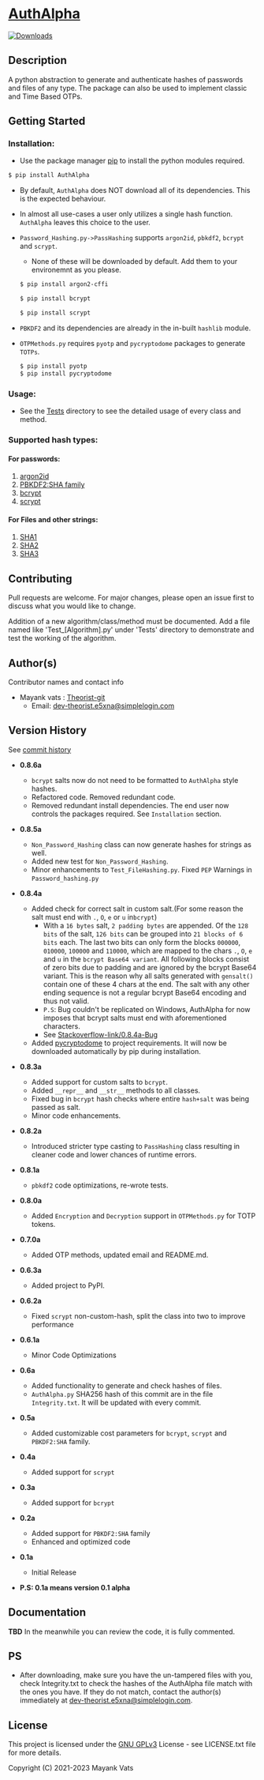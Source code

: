 # [AuthAlpha]((https://pypi.org/project/AuthAlpha/))
[![Downloads](https://static.pepy.tech/personalized-badge/authalpha?period=total&units=international_system&left_color=black&right_color=orange&left_text=Downloads)](https://pepy.tech/project/authalpha)
## Description

A python abstraction to generate and authenticate hashes of passwords and files of any type.
The package can also be used to implement classic and Time Based OTPs.


## Getting Started

### Installation:

* Use the package manager [pip](https://pip.pypa.io/en/stable/) to install the python modules required.
```bash
$ pip install AuthAlpha
```
* By default, `AuthAlpha` does NOT download all of its dependencies. This is the expected behaviour.
* In almost all use-cases a user only utilizes a single hash function. `AuthAlpha` leaves this choice to the user.
* `Password_Hashing.py->PassHashing` supports `argon2id`, `pbkdf2`, `bcrypt` and `scrypt`.
  * None of these will be downloaded by default. Add them to your environemnt as you please.
  ```bash
  $ pip install argon2-cffi
  ```
  ```bash
  $ pip install bcrypt
    ```
  ```bash
  $ pip install scrypt
    ```
* `PBKDF2` and its dependencies are already in the in-built `hashlib` module.

* `OTPMethods.py` requires `pyotp` and `pycryptodome` packages to generate `TOTPs`.
  ```bash
  $ pip install pyotp
  $ pip install pycryptodome
    ``` 

### Usage:
* See the [Tests](https://github.com/Theorist-Git/AuthAlpha/tree/master/Tests)
directory to see the detailed usage of every class and method.

### Supported hash types:

#### For passwords:
1. [argon2id](https://en.wikipedia.org/wiki/Argon2)
2. [PBKDF2:SHA family](https://en.wikipedia.org/wiki/PBKDF2)
3. [bcrypt](https://en.wikipedia.org/wiki/Bcrypt)
4. [scrypt](https://en.wikipedia.org/wiki/Scrypt)

#### For Files and other strings:
1. [SHA1](https://en.wikipedia.org/wiki/SHA-1)
2. [SHA2](https://en.wikipedia.org/wiki/SHA-2)
3. [SHA3](https://en.wikipedia.org/wiki/SHA-3)

## Contributing
Pull requests are welcome. For major changes, please open an issue first to discuss what you would like to change.

Addition of a new algorithm/class/method must be documented. Add a file named like 'Test_[Algorithm].py' under 'Tests' directory to demonstrate and test the working of the algorithm.

## Author(s)

Contributor names and contact info
* Mayank vats : [Theorist-git](https://github.com/Theorist-Git)
  * Email: dev-theorist.e5xna@simplelogin.com

## Version History
See [commit history](https://github.com/Theorist-Git/AuthAlpha/commits/master)
* **0.8.6a**
  *  `bcrypt` salts now do not need to be formatted to `AuthAlpha` style hashes.
  * Refactored code. Removed redundant code.
  * Removed redundant install dependencies. The end user now controls the packages required. See `Installation` section.
* **0.8.5a**
  * `Non_Password_Hashing` class can now generate hashes for strings as well.
  * Added new test for `Non_Password_Hashing`.
  * Minor enhancements to `Test_FileHashing.py`. Fixed `PEP` Warnings in `Password_hashing.py`
* **0.8.4a**
  * Added check for correct salt in custom salt.(For some reason the salt must end with `.`, `O`, `e` or `u` in`bcrypt`)
    * With a `16 bytes` salt, `2 padding bytes` are appended. Of the `128 bits` of the salt, `126 bits` can be grouped into `21 blocks of 6 bits` each. The last two bits can only form the blocks `000000`, `010000`, `100000` and `110000`, which are mapped to the chars `.`, `O`, `e` and `u` in the `bcrypt Base64 variant`. All following blocks consist of zero bits due to padding and are ignored by the bcrypt Base64 variant. This is the reason why all salts generated with `gensalt()` contain one of these 4 chars at the end. The salt with any other ending sequence is not a regular bcrypt Base64 encoding and thus not valid.
    * `P.S`: Bug couldn't be replicated on Windows, AuthAlpha for now imposes that bcrypt salts must end with aforementioned characters.
    * See [Stackoverflow-link/0.8.4a-Bug](https://stackoverflow.com/questions/69531552/missing-salt-why-is-the-salt-not-complete-after-using-hashpw-bcrypt)
  * Added [pycryptodome](https://pypi.org/project/pycryptodome/) to project requirements. It will now be downloaded automatically
  by pip during installation.
* **0.8.3a**
  * Added support for custom salts to `bcrypt`.
  * Added `__repr__` and `__str__` methods to all classes.
  * Fixed bug in `bcrypt` hash checks where entire `hash+salt` was being passed as salt.
  * Minor code enhancements.
* **0.8.2a**
  * Introduced stricter type casting to `PassHashing` class resulting in cleaner code
    and lower chances of runtime errors.
* **0.8.1a**
  * `pbkdf2` code optimizations, re-wrote tests.
* **0.8.0a**
  * Added `Encryption` and `Decryption` support in `OTPMethods.py` for TOTP tokens.
* **0.7.0a**
  * Added OTP methods, updated email and README.md.
* **0.6.3a**
  * Added project to PyPI.
* **0.6.2a**
  *  Fixed `scrypt` non-custom-hash, split the class into two to improve performance
* **0.6.1a**
  * Minor Code Optimizations 
* **0.6a**
  * Added functionality to generate and check hashes of files.
  * `AuthAlpha.py` SHA256 hash of this commit are in the file `Integrity.txt`. It will be updated with every commit.
* **0.5a**
  * Added customizable cost parameters for `bcrypt`, `scrypt` and `PBKDF2:SHA` family.
* **0.4a**
  * Added support for `scrypt`
* **0.3a**
  * Added support for `bcrypt`
* **0.2a**
  * Added support for `PBKDF2:SHA` family
  * Enhanced and optimized code
* **0.1a**
    * Initial Release

* **P.S: 0.1a means version 0.1 alpha**

## Documentation
**TBD**
In the meanwhile you can review the code, it is fully commented.

## PS

* After downloading, make sure you have the un-tampered files with you, check Integrity.txt to check the hashes of the
AuthAlpha file match with the ones you have. If they do not match, contact the author(s) immediately at
dev-theorist.e5xna@simplelogin.com.

## License

This project is licensed under the [GNU GPLv3](https://choosealicense.com/licenses/gpl-3.0/#) License - see LICENSE.txt file for more details.

Copyright (C) 2021-2023 Mayank Vats

